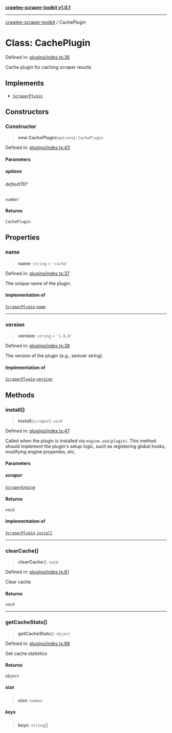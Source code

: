 [**crawlee-scraper-toolkit v1.0.1**](../README.md)

***

[crawlee-scraper-toolkit](../globals.md) / CachePlugin

# Class: CachePlugin

Defined in: [plugins/index.ts:36](https://github.com/devalexanderdaza/crawlee-scraper-toolkit/blob/main/src/plugins/index.ts#L36)

Cache plugin for caching scraper results

## Implements

- [`ScraperPlugin`](../interfaces/ScraperPlugin.md)

## Constructors

### Constructor

> **new CachePlugin**(`options`): `CachePlugin`

Defined in: [plugins/index.ts:43](https://github.com/devalexanderdaza/crawlee-scraper-toolkit/blob/main/src/plugins/index.ts#L43)

#### Parameters

##### options

###### defaultTtl?

`number`

#### Returns

`CachePlugin`

## Properties

### name

> **name**: `string` = `'cache'`

Defined in: [plugins/index.ts:37](https://github.com/devalexanderdaza/crawlee-scraper-toolkit/blob/main/src/plugins/index.ts#L37)

The unique name of the plugin.

#### Implementation of

[`ScraperPlugin`](../interfaces/ScraperPlugin.md).[`name`](../interfaces/ScraperPlugin.md#name)

***

### version

> **version**: `string` = `'1.0.0'`

Defined in: [plugins/index.ts:38](https://github.com/devalexanderdaza/crawlee-scraper-toolkit/blob/main/src/plugins/index.ts#L38)

The version of the plugin (e.g., semver string).

#### Implementation of

[`ScraperPlugin`](../interfaces/ScraperPlugin.md).[`version`](../interfaces/ScraperPlugin.md#version)

## Methods

### install()

> **install**(`scraper`): `void`

Defined in: [plugins/index.ts:47](https://github.com/devalexanderdaza/crawlee-scraper-toolkit/blob/main/src/plugins/index.ts#L47)

Called when the plugin is installed via `engine.use(plugin)`.
This method should implement the plugin's setup logic, such as
registering global hooks, modifying engine properties, etc.

#### Parameters

##### scraper

[`ScraperEngine`](../interfaces/ScraperEngine.md)

#### Returns

`void`

#### Implementation of

[`ScraperPlugin`](../interfaces/ScraperPlugin.md).[`install`](../interfaces/ScraperPlugin.md#install)

***

### clearCache()

> **clearCache**(): `void`

Defined in: [plugins/index.ts:81](https://github.com/devalexanderdaza/crawlee-scraper-toolkit/blob/main/src/plugins/index.ts#L81)

Clear cache

#### Returns

`void`

***

### getCacheStats()

> **getCacheStats**(): `object`

Defined in: [plugins/index.ts:88](https://github.com/devalexanderdaza/crawlee-scraper-toolkit/blob/main/src/plugins/index.ts#L88)

Get cache statistics

#### Returns

`object`

##### size

> **size**: `number`

##### keys

> **keys**: `string`[]
